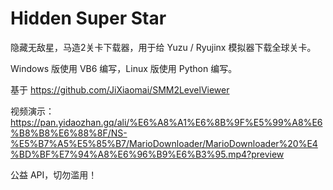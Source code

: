 # Hidden Super Star
隐藏无敌星，马造2关卡下载器，用于给 Yuzu / Ryujinx 模拟器下载全球关卡。

Windows 版使用 VB6 编写，Linux 版使用 Python 编写。

基于 https://github.com/JiXiaomai/SMM2LevelViewer

视频演示：https://pan.yidaozhan.gq/ali/%E6%A8%A1%E6%8B%9F%E5%99%A8%E6%B8%B8%E6%88%8F/NS-%E5%B7%A5%E5%85%B7/MarioDownloader/MarioDownloader%20%E4%BD%BF%E7%94%A8%E6%96%B9%E6%B3%95.mp4?preview

公益 API，切勿滥用！

